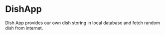 # DishApp
Dish App provides our own dish storing in local database and fetch random dish from internet.
